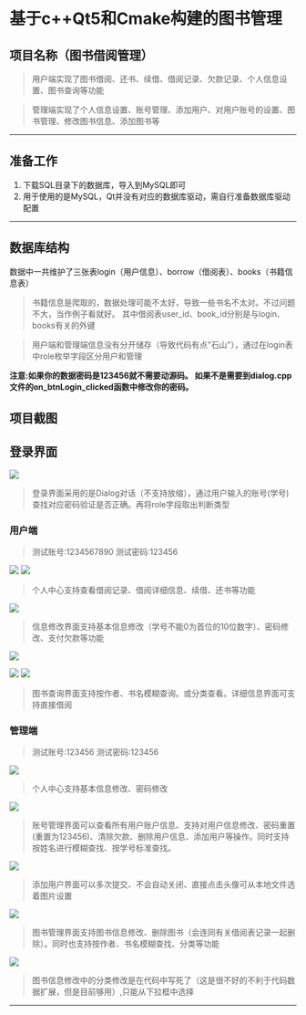 
# 基于c++Qt5和Cmake构建的图书管理
## 项目名称（图书借阅管理）

>用户端实现了图书借阅、还书、续借、借阅记录、欠款记录、个人信息设置、图书查询等功能

>管理端实现了个人信息设置、账号管理、添加用户、对用户账号的设置、图书管理、修改图书信息、添加图书等

---

##  准备工作

1. 下载SQL目录下的数据库，导入到MySQL即可
2. 用于使用的是MySQL，Qt并没有对应的数据库驱动，需自行准备数据库驱动配置

---

## 数据库结构

数据中一共维护了三张表login（用户信息）、borrow（借阅表）、books（书籍信息表）
>书籍信息是爬取的，数据处理可能不太好，导致一些书名不太对。不过问题不大，当作例子看就好。
>其中借阅表user_id、book_id分别是与login、books有关的外键

>用户端和管理端信息没有分开储存（导致代码有点"石山"），通过在login表中role枚举字段区分用户和管理

**注意:如果你的数据密码是123456就不需要动源码。
如果不是需要到dialog.cpp文件的on_btnLogin_clicked函数中修改你的密码。**





## 项目截图


## 登录界面

![](./Readimg/0.png)
>登录界面采用的是Dialog对话（不支持放缩），通过用户输入的账号(学号)查找对应密码验证是否正确。再将role字段取出判断类型


### 用户端
>测试账号:1234567890
>测试密码:123456

![](./Readimg/1.png)
![](./Readimg/2.png)
>个人中心支持查看借阅记录、借阅详细信息、续借、还书等功能


![](./Readimg/10.png)
>信息修改界面支持基本信息修改（学号不能0为首位的10位数字）、密码修改、支付欠款等功能



![](./Readimg/3.png)

![](./Readimg/4.png)
![](./Readimg/5.png)
>图书查询界面支持按作者、书名模糊查询。或分类查看。详细信息界面可支持直接借阅


### 管理端
>测试账号:123456
>测试密码:123456


![](./Readimg/6.png)
>个人中心支持基本信息修改、密码修改


![](./Readimg/7.png)
>账号管理界面可以查看所有用户账户信息、支持对用户信息修改、密码重置(重置为123456)、清除欠款、删除用户信息、添加用户等操作。同时支持按姓名进行模糊查找、按学号标准查找。

![](./Readimg/8.png)
>添加用户界面可以多次提交、不会自动关闭、直接点击头像可从本地文件选着图片设置


![](./Readimg/9.png)
>图书管理界面支持图书信息修改、删除图书（会连同有关借阅表记录一起删除）。同时也支持按作者、书名模糊查找、分类等功能

![](./Readimg/11.png)
>图书信息修改中的分类修改是在代码中写死了（这是很不好的不利于代码数据扩展，但是目前够用）,只能从下拉框中选择

---



